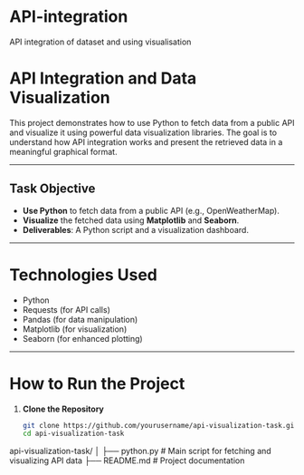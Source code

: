 # API-integration
API integration of dataset and using visualisation
# API Integration and Data Visualization

This project demonstrates how to use Python to fetch data from a public API and visualize it using powerful data visualization libraries. The goal is to understand how API integration works and present the retrieved data in a meaningful graphical format.

---

## Task Objective

- **Use Python** to fetch data from a public API (e.g., OpenWeatherMap).
- **Visualize** the fetched data using **Matplotlib** and **Seaborn**.
- **Deliverables**: A Python script and a visualization dashboard.

---

# Technologies Used

- Python
- Requests (for API calls)
- Pandas (for data manipulation)
- Matplotlib (for visualization)
- Seaborn (for enhanced plotting)

---

# How to Run the Project

1. **Clone the Repository**
   ```bash
   git clone https://github.com/yourusername/api-visualization-task.git
   cd api-visualization-task

api-visualization-task/
│
├── python.py                # Main script for fetching and visualizing API data
├── README.md              # Project documentation
